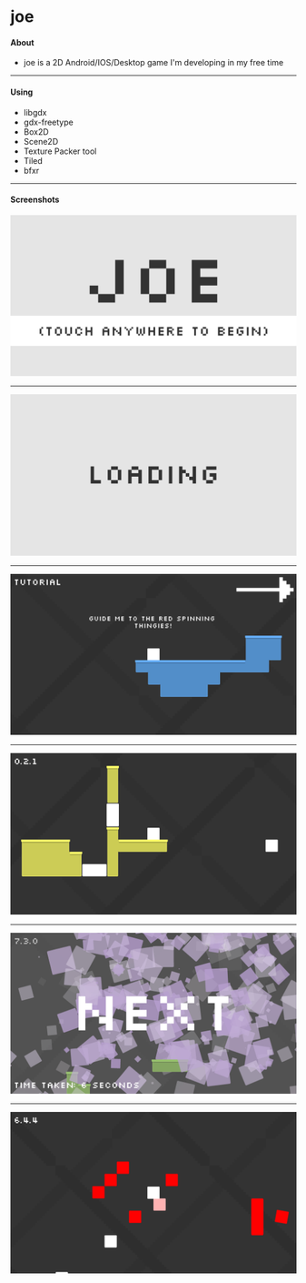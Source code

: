 # joe


#### About
* joe is a 2D Android/IOS/Desktop game I'm developing in my free time

---

#### Using
* libgdx
* gdx-freetype
* Box2D
* Scene2D
* Texture Packer tool
* Tiled
* bfxr

---

#### Screenshots
![Alt text](screenshots/screenshot_0.png?raw=true "Main Menu Screen")

---

![Alt text](screenshots/screenshot_1.png?raw=true "Loading Screen")

---

![Alt text](screenshots/screenshot_2.png?raw=true "Tutorial")

---

![Alt text](screenshots/screenshot_3.png?raw=true "Level")

---

![Alt text](screenshots/screenshot_4.png?raw=true "Completed Level Screen")

---

![Alt text](screenshots/screenshot_5.png?raw=true "Level")